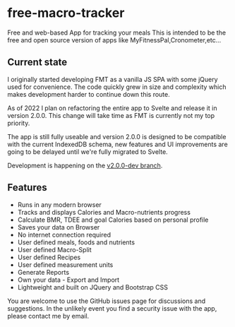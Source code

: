 # free-macro-tracker

Free and web-based App for tracking your meals
This is intended to be the free and open source version of apps like MyFitnessPal,Cronometer,etc...

## Current state

I originally started developing FMT as a vanilla JS SPA with some jQuery used for convenience.
The code quickly grew in size and complexity which makes development harder to continue down this route.

As of 2022 I plan on refactoring the entire app to Svelte and release it in version 2.0.0. This change will take time as FMT is currently not my top priority.

The app is still fully useable and version 2.0.0 is designed to be compatible with the current IndexedDB schema, new features and UI improvements are going to be delayed until we're fully migrated to Svelte.

Development is happening on the [v2.0.0-dev branch](https://github.com/guyo13/free-macro-tracker/tree/v2.0.0-dev).

## Features

- Runs in any modern browser
- Tracks and displays Calories and Macro-nutrients progress
- Calculate BMR, TDEE and goal Calories based on personal profile
- Saves your data on Browser
- No internet connection required
- User defined meals, foods and nutrients
- User defined Macro-Split
- User defined Recipes
- User defined measurement units
- Generate Reports
- Own your data - Export and Import
- Lightweight and built on JQuery and Bootstrap CSS

You are welcome to use the GitHub issues page for discussions and suggestions.
In the unlikely event you find a security issue with the app, please contact me by email.
